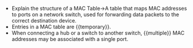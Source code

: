 - Explain the structure of a MAC Table→A table that maps MAC addresses to ports on a network switch, used for forwarding data packets to the correct destination device.
- Entries in a MAC table are {{temporary}}.
- When connecting a hub or a switch to another switch, {{multiple}} MAC addresses may be associated with a single port. 
